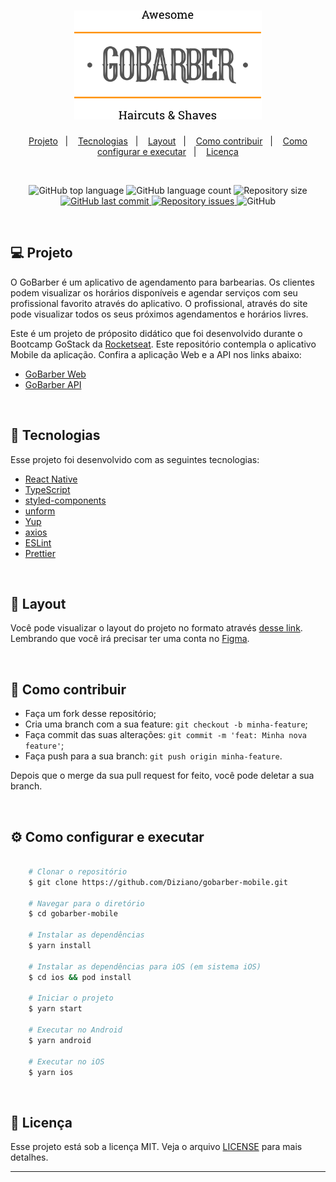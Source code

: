 <h1 align="center">
    <img alt="GoBarber" title="GoBarber" src=".github/logo.svg" width="300px" />
</h1>

<p align="center">
  <a href="#computer-projeto">Projeto</a>&nbsp;&nbsp;&nbsp;|&nbsp;&nbsp;&nbsp;
  <a href="#rocket-tecnologias">Tecnologias</a>&nbsp;&nbsp;&nbsp;|&nbsp;&nbsp;&nbsp;
  <a href="#art-layout">Layout</a>&nbsp;&nbsp;&nbsp;|&nbsp;&nbsp;&nbsp;
  <a href="#thinking-como-contribuir">Como contribuir</a>&nbsp;&nbsp;&nbsp;|&nbsp;&nbsp;&nbsp;
  <a href="#gear-como-configurar-e-executar">Como configurar e executar</a>&nbsp;&nbsp;&nbsp;|&nbsp;&nbsp;&nbsp;
  <a href="#memo-licença">Licença</a>
</p>

<br/>

<p align="center">
  <img alt="GitHub top language" src="https://img.shields.io/github/languages/top/Diziano/gobarber-mobile?style=flat-square">

  <img alt="GitHub language count" src="https://img.shields.io/github/languages/count/Diziano/gobarber-mobile?style=flat-square">

  <img alt="Repository size" src="https://img.shields.io/github/repo-size/Diziano/gobarber-mobile?style=flat-square">

  <a href="https://github.com/Diziano/gobarber-mobile/commits/master">
    <img alt="GitHub last commit" src="https://img.shields.io/github/last-commit/Diziano/gobarber-mobile?style=flat-square">
  </a>

  <a href="https://github.com/Diziano/gobarber-mobile/issues">
    <img alt="Repository issues" src="https://img.shields.io/github/issues/Diziano/gobarber-mobile?style=flat-square">
  </a>

  <img alt="GitHub" src="https://img.shields.io/github/license/Diziano/gobarber-mobile?style=flat-square">
</p>

<br/>

## :computer: Projeto
O GoBarber é um aplicativo de agendamento para barbearias.
Os clientes podem visualizar os horários disponíveis e agendar serviços com seu profissional favorito através do aplicativo.
O profissional, através do site pode visualizar todos os seus próximos agendamentos e horários livres.

Este é um projeto de próposito didático que foi desenvolvido durante o Bootcamp GoStack da [Rocketseat](https://rocketseat.com.br/). Este repositório contempla o aplicativo Mobile da aplicação. Confira a aplicação Web e a API nos links abaixo:
- [GoBarber Web](https://github.com/Diziano/gobarber-web/)
- [GoBarber API](https://github.com/Diziano/gobarber-api/)


<br/>

## :rocket: Tecnologias
Esse projeto foi desenvolvido com as seguintes tecnologias:

- [React Native](https://github.com/facebook/react-native)
- [TypeScript](https://github.com/microsoft/TypeScript)
- [styled-components](https://github.com/styled-components/styled-components)
- [unform](https://github.com/Rocketseat/unform)
- [Yup](https://github.com/jquense/yup)
- [axios](https://github.com/axios/axios)
- [ESLint](https://github.com/eslint/eslint)
- [Prettier](https://github.com/prettier/prettier)

<br/>

## :art: Layout

Você pode visualizar o layout do projeto no formato através [desse link](https://www.figma.com/file/BXCihtXXh9p37lGsENV614/GoBarber). Lembrando que você irá precisar ter uma conta no [Figma](http://figma.com/).

<br />

## :thinking: Como contribuir

- Faça um fork desse repositório;
- Cria uma branch com a sua feature: `git checkout -b minha-feature`;
- Faça commit das suas alterações: `git commit -m 'feat: Minha nova feature'`;
- Faça push para a sua branch: `git push origin minha-feature`.

Depois que o merge da sua pull request for feito, você pode deletar a sua branch.

<br/>

## :gear: Como configurar e executar

```bash

    # Clonar o repositório
    $ git clone https://github.com/Diziano/gobarber-mobile.git

    # Navegar para o diretório
    $ cd gobarber-mobile

    # Instalar as dependências
    $ yarn install

    # Instalar as dependências para iOS (em sistema iOS)
    $ cd ios && pod install

    # Iniciar o projeto
    $ yarn start

    # Executar no Android
    $ yarn android

    # Executar no iOS
    $ yarn ios

```

<br/>

## :memo: Licença
Esse projeto está sob a licença MIT. Veja o arquivo [LICENSE](LICENSE.md) para mais detalhes.

---

